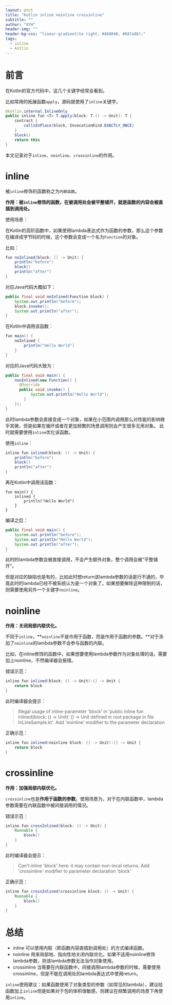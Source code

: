 ```yaml
---
layout: post
title: "Kotlin inline noinline crossinline"
subtitle: ""
author: "XYH"
header-img: ""
header-bg-css: "linear-gradient(to right, #404040, #687a86);"
tags: 
  - inline 
  - kotlin
---
```


# 前言

在Kotlin的官方代码中，这几个关键字经常会看到。

比如常用的拓展函数`apply`，源码就使用了`inline`关键字。

```java
@kotlin.internal.InlineOnly
public inline fun <T> T.apply(block: T.() -> Unit): T {
    contract {
        callsInPlace(block, InvocationKind.EXACTLY_ONCE)
    }
    block()
    return this
}

```

本文记录对于`inline`、`noinline`、`crossinline`的作用。

# inline

被`inline`修饰的函数称之为`内联函数`。

**作用：被`inline`修饰的函数，在被调用处会被平整铺开，就是函数的内容会被直插到调用处。**

使用场景：

在Kotlin的高阶函数中，如果使用lambda表达式作为函数的参数，那么这个参数在编译成字节码的时候，这个参数会变成一个名为`Function`的对象。

比如：

```java
fun noInlined(block: () -> Unit) {
    println("before")
    block()
    println("after")
}
```
对应Java代码大概如下：
```java
public final void noInlined(Function block) {
    System.out.println("before");
    block.invoke();
    System.out.println("after");
}
```

在Kotlin中调用该函数：
```java
fun main() {
    noInlined {
        println("Hello World")
    }
}
```
对应的Java代码大致为：
```java
public final void main() {
    nonInlined(new Function() {
      @Override
      public void invoke() {
           System.out.println("Hello World");
        }
    }); 
}
```
此时lambda参数会直接变成一个对象，如果在小范围内调用那么对性能的影响微乎其微，但是如果在循环或者在更加频繁的场景调用则会产生很多无用对象。
此时就需要使用`inline`优化该函数。

使用`inline`：

```java
inline fun inlined(block: () -> Unit) {
    println("before")
    block()
    println("after")
}
```

再在Kotlin中调用该函数：
```
fun main() {
    inlined {
        println("Hello World")
    }
}
```

编译之后：

```java
public final void main() {
    System.out.println("before");
    System.out.println("Hello World");
    System.out.println("after");
}
```
此时的lambda参数会被直接调用，不会产生额外对象，整个调用会被“平整铺开”。

但是对应的缺陷也是有的，比如此时想return该lambda参数的话是行不通的，毕竟此时的lambda已经不被系统认为是一个对象了。如果想要解除这种限制的话，则需要使用另外一个关键字`noinline`。

# noinline

**作用：关闭局部内联优化。**

不同于`inline`，**`noinline`不是作用于函数，而是作用于函数的参数。**对于添加了`noinline`的lambda参数不会参与函数的内联。

比如，在inline修饰的函数中，如果想要使用lambda参数作为对象处理的话，需要加上noinline，不然编译器会报错。

错误示范：

```java
inline fun inlined(block: () -> Unit):() -> Unit {
    return block
}
```
此时编译器会提示：
> Illegal usage of inline-parameter 'block' in 'public inline fun inlined(block: () -> Unit): () -> Unit defined in root package in file InLineSample.kt'. Add 'noinline' modifier to the parameter declaration

正确示范：

```java
inline fun inlined(noinline block: () -> Unit):() -> Unit {
    return block
}
```

# crossinline

**作用：加强局部内联优化。**

`crossinline`也是**作用于函数的参数**。使用场景为，对于在内联函数中，lambda参数需要在内联函数中被间接调用的情况。

错误示范：

```java
inline fun crossInlined(block: () -> Unit) {
    Runnable {
        block()
    }
}
```
此时编译器会提示：
> Can't inline 'block' here: it may contain non-local returns. Add 'crossinline' modifier to parameter declaration 'block'

正确示范：

```java
inline fun crossInlined(crossinline block: () -> Unit) {
    Runnable {
        block()
    }
}
```

# 总结

* inline 可以使用内联（即函数内容直插到调用处）的方式编译函数。
* noinline 用来局部地、指向性地关闭内联优化。如果不适用noinline修饰lambda参数，则该lambda参数无法当作对象使用。
* crossinline 当需要在内联函数中，间接调用lambda参数的时候，需要使用crossinline，但是不能在调用处的lambda表达式中使用return。

`inline`使用建议：如果函数使用了对象类型的参数（如常见的lambda），建议给函数加上`inline`但是如果对于包的体积很敏感，则建议在频繁调用的场景下再使用`inline`。